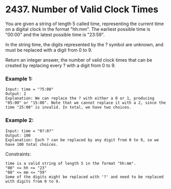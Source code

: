 # 2437. Number of Valid Clock Times


You are given a string of length 5 called time, representing the current time on a digital clock in the format "hh:mm". The earliest possible time is "00:00" and the latest possible time is "23:59".

In the string time, the digits represented by the ? symbol are unknown, and must be replaced with a digit from 0 to 9.

Return an integer answer, the number of valid clock times that can be created by replacing every ? with a digit from 0 to 9.

 

### Example 1:
```
Input: time = "?5:00"
Output: 2
Explanation: We can replace the ? with either a 0 or 1, producing "05:00" or "15:00". Note that we cannot replace it with a 2, since the time "25:00" is invalid. In total, we have two choices.
```

### Example 2:
```
Input: time = "0?:0?"
Output: 100
Explanation: Each ? can be replaced by any digit from 0 to 9, so we have 100 total choices.
 ```

Constraints:
```
time is a valid string of length 5 in the format "hh:mm".
"00" <= hh <= "23"
"00" <= mm <= "59"
Some of the digits might be replaced with '?' and need to be replaced with digits from 0 to 9.
```